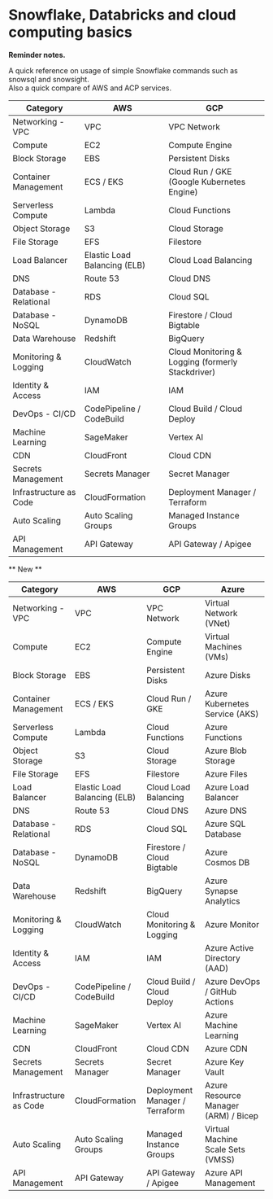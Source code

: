 # Snowflake, Databricks and cloud computing basics
**Reminder notes.**<br>

A quick reference on usage of simple Snowflake commands such as snowsql and snowsight.
<br>Also a quick compare of AWS and ACP services.


| Category                | AWS                                           | GCP                                              |
|-------------------------|-----------------------------------------------|--------------------------------------------------|
| Networking - VPC         | VPC                                           | VPC Network                                      |
| Compute                  | EC2                                           | Compute Engine                                   |
| Block Storage            | EBS                                           | Persistent Disks                                |
| Container Management     | ECS / EKS                                     | Cloud Run / GKE (Google Kubernetes Engine)       |
| Serverless Compute       | Lambda                                        | Cloud Functions                                  |
| Object Storage           | S3                                            | Cloud Storage                                    |
| File Storage             | EFS                                           | Filestore                                        |
| Load Balancer            | Elastic Load Balancing (ELB)                  | Cloud Load Balancing                             |
| DNS                      | Route 53                                      | Cloud DNS                                        |
| Database - Relational    | RDS                                           | Cloud SQL                                        |
| Database - NoSQL         | DynamoDB                                      | Firestore / Cloud Bigtable                       |
| Data Warehouse           | Redshift                                      | BigQuery                                         |
| Monitoring & Logging     | CloudWatch                                    | Cloud Monitoring & Logging (formerly Stackdriver)|
| Identity & Access        | IAM                                           | IAM                                              |
| DevOps - CI/CD           | CodePipeline / CodeBuild                      | Cloud Build / Cloud Deploy                       |
| Machine Learning         | SageMaker                                     | Vertex AI                                        |
| CDN                      | CloudFront                                    | Cloud CDN                                        |
| Secrets Management       | Secrets Manager                               | Secret Manager                                   |
| Infrastructure as Code   | CloudFormation                                | Deployment Manager / Terraform                   |
| Auto Scaling             | Auto Scaling Groups                           | Managed Instance Groups                          |
| API Management           | API Gateway                                   | API Gateway / Apigee                             |

** New **

| Category                | AWS                                           | GCP                                              | Azure                                |
|-------------------------|-----------------------------------------------|--------------------------------------------------|--------------------------------------|
| Networking - VPC         | VPC                                           | VPC Network                                      | Virtual Network (VNet)               |
| Compute                  | EC2                                           | Compute Engine                                   | Virtual Machines (VMs)               |
| Block Storage            | EBS                                           | Persistent Disks                                | Azure Disks                         |
| Container Management     | ECS / EKS                                     | Cloud Run / GKE                                  | Azure Kubernetes Service (AKS)      |
| Serverless Compute       | Lambda                                        | Cloud Functions                                  | Azure Functions                     |
| Object Storage           | S3                                            | Cloud Storage                                    | Azure Blob Storage                  |
| File Storage             | EFS                                           | Filestore                                        | Azure Files                         |
| Load Balancer            | Elastic Load Balancing (ELB)                  | Cloud Load Balancing                             | Azure Load Balancer                 |
| DNS                      | Route 53                                      | Cloud DNS                                        | Azure DNS                           |
| Database - Relational    | RDS                                           | Cloud SQL                                        | Azure SQL Database                  |
| Database - NoSQL         | DynamoDB                                      | Firestore / Cloud Bigtable                       | Azure Cosmos DB                     |
| Data Warehouse           | Redshift                                      | BigQuery                                         | Azure Synapse Analytics             |
| Monitoring & Logging     | CloudWatch                                    | Cloud Monitoring & Logging                       | Azure Monitor                       |
| Identity & Access        | IAM                                           | IAM                                              | Azure Active Directory (AAD)        |
| DevOps - CI/CD           | CodePipeline / CodeBuild                      | Cloud Build / Cloud Deploy                       | Azure DevOps / GitHub Actions       |
| Machine Learning         | SageMaker                                     | Vertex AI                                        | Azure Machine Learning              |
| CDN                      | CloudFront                                    | Cloud CDN                                        | Azure CDN                           |
| Secrets Management       | Secrets Manager                               | Secret Manager                                   | Azure Key Vault                     |
| Infrastructure as Code   | CloudFormation                                | Deployment Manager / Terraform                   | Azure Resource Manager (ARM) / Bicep|
| Auto Scaling             | Auto Scaling Groups                           | Managed Instance Groups                          | Virtual Machine Scale Sets (VMSS)    |
| API Management           | API Gateway                                   | API Gateway / Apigee                             | Azure API Management                |